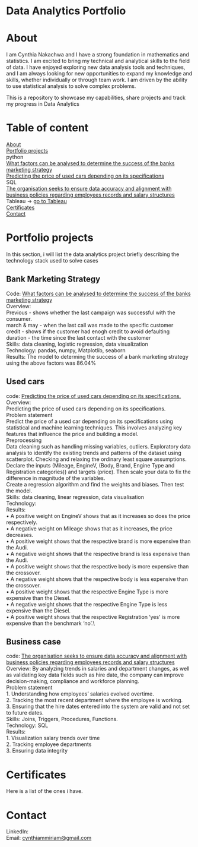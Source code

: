 # Data Analytics Portfolio

# About
I am Cynthia Nakachwa and I have a strong foundation in mathematics and statistics. I am excited to bring my technical and analytical skills to the field of data. I have enjoyed exploring new data analysis tools and techniques, and I am always looking for new opportunities to expand my knowledge and skills, whether individually or through team work. I am driven by the ability to use statistical analysis to solve complex problems.

This is a repository to showcase my capabilities, share projects and track my progress in Data Analytics
# Table of content
[About](#About)\
[Portfolio projects](#Portfolio-projects)\
python\
      [What factors can be analysed to determine the success of the banks marketing strategy](#Bank-Marketing-Strategy)\
      [Predicting the price of used cars depending on its specifications](#Used-cars)\
SQL\
      [The organisation seeks to ensure data accuracy and alignment with business policies regarding employees records and salary structures](#Business-case)\
Tableau -> [go to Tableau](https://public.tableau.com/app/profile/cynthia.nakachwa/vizzes)\
[Certificates](#Certificates)\
[Contact](#Contact)

# Portfolio projects
In this section, i will list the data analytics project briefly describing the technology stack used to solve cases

## Bank Marketing Strategy
Code: [What factors can be analysed to determine the success of the banks marketing strategy](https://github.com/CynthiaMiriam/Data-Analyst-Portfolio/blob/main/Bank%20marketing%20analysis.ipynb)\
Overview:\
      Previous - shows whether the last campaign was successful with the consumer.\
      march & may - when the last call was made to the specific customer\
      credit - shows if the customer had enogh credit to avoid defaulting\
      duration - the time since the last contact with the customer\
Skills: data cleaning, logistic regression, data visualization\
Technology: pandas, numpy, Matplotlib, seaborn\
Results: The model to determing the success of a bank marketing strategy using the above factors was 86.04%

## Used cars
code: [Predicting the price of used cars depending on its specifications. ]()\
Overview:\
Predicting the price of used cars depending on its specifications. \
Problem statement\
Predict the price of a used car depending on its specifications using statistical and machine learning techniques. This involves analyzing key features that influence the price and building a model.\
Preprocessing\
Data cleaning such as handling missing variables, outliers. Exploratory data analysis to identify the existing trends and patterns of the dataset using scatterplot. Checking and relaxing the ordinary least square assumptions. \
Declare the inputs (Mileage, EngineV, (Body, Brand, Engine Type and Registration categories)) and targets (price).  Then scale your data to fix the difference in magnitude of the variables.\
Create a regression algorithm and find the weights and biases. Then test the model.\
Skills: data cleaning, linear regression, data visualisation\
Technology: \
Results:\
•	A positive weight on EngineV shows that as it increases so does the price respectively.\
•	A negative weight on Mileage shows that as it increases, the price decreases.\
•	A positive weight shows that the respective brand is more expensive than the Audi.\
•	A negative weight shows that the respective brand is less expensive than the Audi.\
•	A positive weight shows that the respective body is more expensive than the crossover.\
•	A negative weight shows that the respective body is less expensive than the crossover.\
•	A positive weight shows that the respective Engine Type is more expensive than the Diesel.\
•	A negative weight shows that the respective Engine Type is less expensive than the Diesel.\
•	A positive weight shows that the respective Registration ‘yes’ is more expensive than the benchmark ‘no’.\



## Business case
code: [The organisation seeks to ensure data accuracy and alignment with business policies regarding employees records and salary structures](https://github.com/CynthiaMiriam/Data-Analyst-Portfolio/blob/main/Business%20case.sql)\
Overview: By analyzing trends in salaries and department changes, as well as validating key data fields such as hire date, the company can improve decision-making, compliance and workforce planning.\
      Problem statement\
      1.	Understanding how employees’ salaries evolved overtime.\
      2.	Tracking the most recent department where the employee is working.\
      3.	Ensuring that the hire dates entered into the system are valid and not set to future dates.\
Skills: Joins, Triggers, Procedures, Functions.\
Technology: SQL\
Results:\
      1.	Visualization salary trends over time\
      2.	Tracking employee departments\
      3.	Ensuring data integrity

# Certificates
Here is a list of the ones i have.

# Contact
LinkedIn: \
Email: cynthiammiriam@gmail.com
